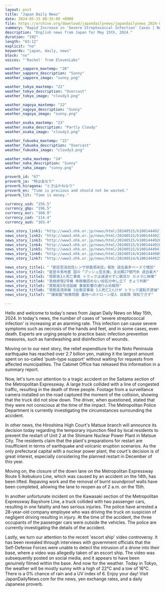 ```yaml
---
layout: post
title: "Japan Daily News"
date: 2024-05-15 08:35:09 +0900
file: https://archive.org/download/japandailynews/japandailynews_2024-05-15.mp3
summary: "Rapid Increase in 'Severe Streptococcal Infection' Cases | Noto Peninsula Earthquake Relief Expenditure Surpasses 2.7 Billion Yen, & more…"
description: "English news from Japan for May 15th, 2024."
duration: "192"
length: "03:12"
explicit: "no"
keywords: "japan, daily, news"
block: "no"
voices: "'Rachel' from ElevenLabs"

weather_sapporo_maxtemp: "20"
weather_sapporo_description: "Sunny"
weather_sapporo_image: "sunny.png"

weather_tokyo_maxtemp: "22"
weather_tokyo_description: "Overcast"
weather_tokyo_image: "cloudy3.png"

weather_nagoya_maxtemp: "22"
weather_nagoya_description: "Sunny"
weather_nagoya_image: "sunny.png"

weather_osaka_maxtemp: "23"
weather_osaka_description: "Partly Cloudy"
weather_osaka_image: "cloudy1.png"

weather_fukuoka_maxtemp: "22"
weather_fukuoka_description: "Overcast"
weather_fukuoka_image: "cloudy3.png"

weather_naha_maxtemp: "24"
weather_naha_description: "Sunny"
weather_naha_image: "sunny.png"

proverb_id: "67"
proverb_ja: "時は金なり"
proverb_hiragana: "ときはかねなり"
proverb_en: "Time is precious and should not be wasted."
proverb_lit: "Time is money."

currency_usd: "156.5"
currency_gbp: "196.5"
currency_eur: "168.9"
currency_cad: "114.4"
currency_aud: "103.4"

news_story_link1: "http://www3.nhk.or.jp/news/html/20240515/k10014449271000.html"
news_story_link2: "http://www3.nhk.or.jp/news/html/20240515/k10014449231000.html"
news_story_link3: "http://www3.nhk.or.jp/news/html/20240515/k10014449261000.html"
news_story_link4: "http://www3.nhk.or.jp/news/html/20240515/k10014449101000.html"
news_story_link5: "http://www3.nhk.or.jp/news/html/20240515/k10014449411000.html"
news_story_link6: "http://www3.nhk.or.jp/news/html/20240514/k10014449051000.html"
news_story_link7: "http://www3.nhk.or.jp/news/html/20240514/k10014449251000.html"

news_story_title1: "「劇症型溶血性レンサ球菌感染症」報告 過去最多ペースで増加"
news_story_title2: "能登半島地震 国の「プッシュ型支援」支出額27億円余 過去最大"
news_story_title3: "首都高3人死亡事故 トラックは減速せずに衝突か カメラに映像"
news_story_title4: "島根原発2号機 再稼働認めない仮処分申し立て きょう判断"
news_story_title5: "首都高5号池袋線 事故影響の通行止め解除"
news_story_title6: "首都高湾岸線 3台衝突事故 1人死亡2人けが トラック運転手逮捕"
news_story_title7: "“護衛艦”映像問題 基地へのドローン侵入 自衛隊 探知できず"

---
```


Hello and welcome to today's news from Japan Daily News on May 15th, 2024. In today's news, the number of cases of 'severe streptococcal infection' is increasing at an alarming rate. This infection can cause severe symptoms such as necrosis of the hands and feet, and in some cases, even death. Experts are urging people to practice basic infection prevention measures, such as handwashing and disinfection of wounds.

Moving on to our next story, the relief expenditure for the Noto Peninsula earthquake has reached over 2.7 billion yen, making it the largest amount spent on so-called 'push-type support' without waiting for requests from affected municipalities. The Cabinet Office has released this information in a summary report.

Now, let's turn our attention to a tragic accident on the Saitama section of the Metropolitan Expressway. A large truck collided with a line of congested traffic, resulting in the death of three people. Footage from a surveillance camera installed on the road captured the moment of the collision, showing that the truck did not slow down. The driver, when questioned, stated that they were not conscious at the time of the impact. The Metropolitan Police Department is currently investigating the circumstances surrounding the accident.

In other news, the Hiroshima High Court's Matsue branch will announce its decision today regarding the temporary injunction filed by local residents to prevent the restart of Unit 2 at the Shimane Nuclear Power Plant in Matsue City. The residents claim that the plant's preparations for restart are insufficient in terms of earthquake and volcanic eruption scenarios. As the only prefectural capital with a nuclear power plant, the court's decision is of great interest, especially considering the planned restart in December of this year.

Moving on, the closure of the down lane on the Metropolitan Expressway Route 5 Ikebukuro Line, which was caused by an accident on the 14th, has been lifted. Repaving work and the removal of burnt soundproof walls have been completed, allowing the lane to reopen as of 2 a.m. on the 15th.

In another unfortunate incident on the Kawasaki section of the Metropolitan Expressway Bayshore Line, a truck collided with two passenger cars, resulting in one fatality and two serious injuries. The police have arrested a 28-year-old company employee who was driving the truck on suspicion of negligent driving resulting in injury. At the time of the accident, the three occupants of the passenger cars were outside the vehicles. The police are currently investigating the details of the accident.

Lastly, we turn our attention to the recent 'escort ship' video controversy. It has been revealed through interviews with government officials that the Self-Defense Forces were unable to detect the intrusion of a drone into their base, where a video was allegedly taken of an escort ship. The video was subsequently posted on social media, and it appears to have been genuinely filmed within the base. And now for the weather. Today in Tokyo, the weather will be mostly sunny with a high of 22°C and a low of 16°C. There is a 0% chance of rain and a UV index of 6. Enjoy your day!  Visit JapanDailyNews.com for the news, yen exchange rates, and a daily Japanese proverb.
